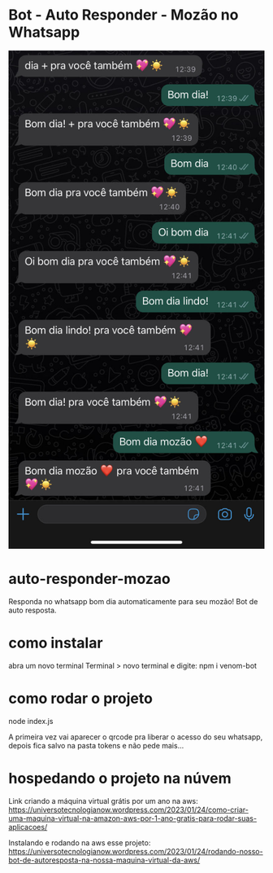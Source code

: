 # Bot - Auto Responder - Mozão no Whatsapp

![Alt Text](https://github.com/almcarvalho/auto-responder-mozao/blob/main/demo/demo.jpg)

# auto-responder-mozao
Responda no whatsapp bom dia automaticamente para seu mozão! Bot de auto resposta.

# como instalar
abra um novo terminal Terminal > novo terminal e digite:
npm i venom-bot

# como rodar o projeto
node index.js

A primeira vez vai aparecer o qrcode pra liberar o acesso do seu whatsapp,
depois fica salvo na pasta tokens e não pede mais...

# hospedando o projeto na núvem
Link criando a máquina virtual grátis por um ano na aws: 
https://universotecnologianow.wordpress.com/2023/01/24/como-criar-uma-maquina-virtual-na-amazon-aws-por-1-ano-gratis-para-rodar-suas-aplicacoes/

Instalando e rodando na aws esse projeto:
https://universotecnologianow.wordpress.com/2023/01/24/rodando-nosso-bot-de-autoresposta-na-nossa-maquina-virtual-da-aws/

